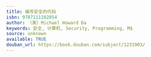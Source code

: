 ```yaml
---
title: 编写安全的代码
isbn: 9787111102854
author: 〔美〕Michael Howard Da
keywords: 安全, 计算机, Security, Programming, M$
source: unknown
available: TRUE
douban_url: https://book.douban.com/subject/1231903/
---
```

